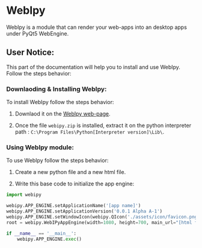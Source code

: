 # WebIpy 

WebIpy is a module that can render your web-apps into an desktop apps under PyQt5 WebEngine.

## User Notice:

This part of the documentation will help you to install and use WebIpy. Follow the steps behavior:

### Downlaoding & Installing WebIpy:

To install WebIpy follow the steps behavior:

1. Downlaod it on the [WebIpy web-page](https://boubajoker.github.io/WebIpy/downlaods.html).

2. Once the file `webipy.zip` is installed, extract it on the python interpreter path : `C:\Program Files\Python[Interpreter version]\Lib\`.

### Using WebIpy module:

To use WebIpy follow the steps behavior:

1. Create a new python file and a new html file.

2. Write this base code to initialize the app engine:

```py
import webipy

webipy.APP_ENGINE.setApplicationName('[app name]')
webipy.APP_ENGINE.setApplicationVersion('0.0.1 Alpha A-1')
webipy.APP_ENGINE.setWindowIcon(webipy.QIcon('./assets/icon/favicon.png'))
root = webipy.WebIPyAppEngine(width=1080, height=700, main_url="[html file path]")

if __name__ == '__main__':
    webipy.APP_ENGINE.exec()
```